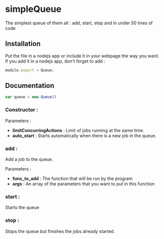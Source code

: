 # simpleQueue
The simplest queue of them all : add, start, stop and in under 50 lines of code

## Installation
Put the file in a nodejs app or include it in your webpage the way you want.
If you add it in a nodejs app, don't forget to add :
```javascript
module.export = Queue;
```

## Documentation
```javascript
var queue = new Queue()
```

### Constructor :
Parameters :
- **limitConcurringActions** : Limit of jobs running at the same time.
- **auto_start** : Starts automatically when there is a new job in the queue.

### add :
Add a job to the queue.

Parameters :
- **func_to_add** : The function that will be run by the program
- **args** : An array of the parameters that you want to put in this function

### start :
Starts the queue

### stop :
Stops the queue but finishes the jobs already started.
